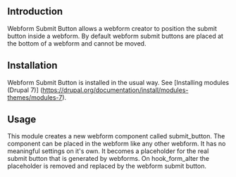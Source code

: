 ## Introduction

Webform Submit Button allows a webform creator to position the submit button
inside a webform.  By default webform submit buttons are placed at the bottom
of a webform and cannot be moved.  

## Installation

Webform Submit Button is installed in the usual way. See [Installing modules (Drupal 7)]
(https://drupal.org/documentation/install/modules-themes/modules-7).

## Usage

This module creates a new webform component called submit_button. The component
can be placed in the webform like any other webform.  It has no meaningful 
settings on it's own.  It becomes a placeholder for the real submit button that
is generated by webforms.  On hook_form_alter the placeholder is removed and 
replaced by the webform submit button.
